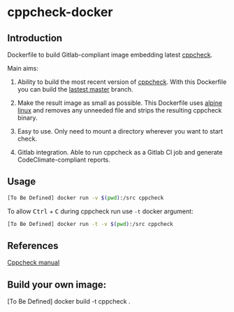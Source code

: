 # cppcheck-docker

## Introduction

Dockerfile to build Gitlab-compliant image embedding latest [cppcheck](https://github.com/danmar/cppcheck).

Main aims:

1. Ability to build the most recent version of [cppcheck](https://github.com/danmar/cppcheck). With this Dockerfile you can build the [lastest master](https://github.com/danmar/cppcheck/commits/master) branch.

2. Make the result image as small as possible. This Dockerfile uses [alpine linux](https://alpinelinux.org) and removes any unneeded file and strips the resulting cppcheck binary.

3. Easy to use. Only need to mount a directory wherever you want to start check.

4. Gitlab integration. Able to run cppcheck as a Gitlab CI job and generate CodeClimate-compliant reports.

## Usage

```bash
[To Be Defined] docker run -v $(pwd):/src cppcheck 
```

To allow <kbd>Ctrl</kbd> + <kbd>C</kbd> during cppcheck run use `-t` docker argument:

```bash
[To Be Defined] docker run -t -v $(pwd):/src cppcheck
```

## References

[Cppcheck manual](http://cppcheck.sourceforge.net/manual.html)

## Build your own image:

[To Be Defined] docker build -t cppcheck .

